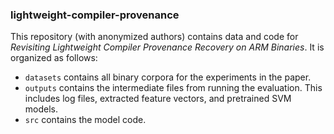 ### lightweight-compiler-provenance
This repository (with anonymized authors) contains data and code for _Revisiting Lightweight Compiler Provenance
Recovery on ARM Binaries_. It is organized as follows:
* `datasets` contains all binary corpora for the experiments in the paper.
* `outputs` contains the intermediate files from running the evaluation. This includes log files, extracted feature vectors, and pretrained SVM models.
* `src` contains the model code.
